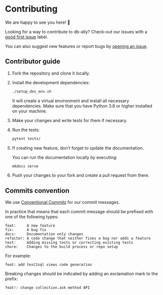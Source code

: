 # Contributing

We are happy to see you here! 🚀

Looking for a way to contribute to db-ally? Check-out our issues with a [good first issue](https://github.com/deepsense-ai/db-ally/labels/good%20first%20issue) label.

You can also suggest new features or report bugs by [opening an issue](https://github.com/deepsense-ai/db-ally/issues).

## Contributor guide

1. Fork the repository and clone it locally.

2. Install the development dependencies:

    ```bash
    ./setup_dev_env.sh
    ```

    It will create a virtual environment and install all necessary dependencies.
    Make sure that you have Python 3.8 or higher installed on your machine.

3. Make your changes and write tests for them if necessary.

4. Run the tests:

    ```bash
    pytest tests/
    ```

5. If creating new feature, don't forget to update the documentation.

    You can run the documentation locally by executing:

    ```bash
    mkdocs serve
    ```

6. Push your changes to your fork and create a pull request from there.


## Commits convention

We use [Conventional Commits](https://www.conventionalcommits.org/en/v1.0.0/) for our commit messages.

In practice that means that each commit message should be prefixed with one of the following types:

```
feat:     A new feature
fix:      A bug fix
docs:     Documentation only changes
refactor: A code change that neither fixes a bug nor adds a feature
test:     Adding missing tests or correcting existing tests
chore:    Changes to the build process or repo setup
```

For example:
```
feat: add text2sql views code generation
```

Breaking changes should be indicated by adding an exclamation mark to the prefix:
```
feat!: change collection.ask method API
```
